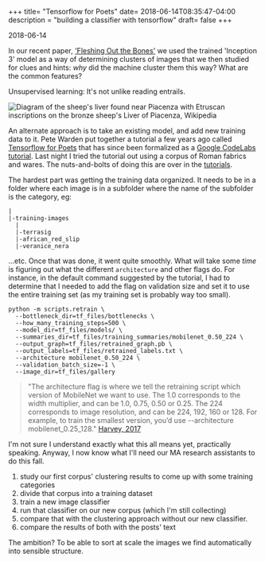 +++
title= "Tensorflow for Poets"
date= 2018-06-14T08:35:47-04:00
description = "building a classifier with tensorflow"
draft= false
+++

2018-06-14

In our recent paper, ['Fleshing Out the Bones'](https://journal.caa-international.org/articles/10.5334/jcaa.8/) we used the trained 'Inception 3' model as a way of determining clusters of images that we then studied for clues and hints: _why_ did the machine cluster them this way? What are the common features? 

Unsupervised learning: It's not unlike reading entrails.

![Diagram of the sheep's liver found near Piacenza with Etruscan inscriptions on the bronze sheep's Liver of Piacenza, Wikipedia](/update/2018-06-14-tensorflow-for-poets_files/219px-Piacenza_Bronzeleber.jpg)


An alternate approach is to take an existing model, and add new training data to it. Pete Warden put together a tutorial a few years ago called [Tensorflow for Poets](https://petewarden.com/2016/02/28/tensorflow-for-poets/) that has since been formalized as a [Google CodeLabs tutorial](https://codelabs.developers.google.com/codelabs/tensorflow-for-poets/#0). Last night I tried the tutorial out using a corpus of Roman fabrics and wares. The nuts-and-bolts of doing this are over in the [tutorials](/tutorials/tensorflow-for-poets).

The hardest part was getting the training data organized. It needs to be in a folder where each image is in a subfolder where the name of the subfolder is the category, eg:

```
|
|-training-images
  |
  |-terrasig
  |-african_red_slip
  |-veranice_nera
```  
...etc. Once that was done, it went quite smoothly. What will take some _time_ is figuring out what the different `architecture` and other flags do. For instance, in the default command suggested by the tutorial, I had to determine that I needed to add the flag on validation size and set it to use the entire training set (as my training set is probably way too small). 

```
python -m scripts.retrain \
  --bottleneck_dir=tf_files/bottlenecks \
  --how_many_training_steps=500 \
  --model_dir=tf_files/models/ \
  --summaries_dir=tf_files/training_summaries/mobilenet_0.50_224 \
  --output_graph=tf_files/retrained_graph.pb \
  --output_labels=tf_files/retrained_labels.txt \
  --architecture mobilenet_0.50_224 \
  --validation_batch_size=-1 \
  --image_dir=tf_files/gallery
```

> "The architecture flag is where we tell the retraining script which version of MobileNet we want to use. The 1.0 corresponds to the width multiplier, and can be 1.0, 0.75, 0.50 or 0.25. The 224 corresponds to image resolution, and can be 224, 192, 160 or 128. For example, to train the smallest version, you’d use --architecture mobilenet_0.25_128." [Harvey, 2017](https://hackernoon.com/creating-insanely-fast-image-classifiers-with-mobilenet-in-tensorflow-f030ce0a2991)

I'm not sure I understand exactly what this all means yet, practically speaking. Anyway, I now know what I'll need our MA research assistants to do this fall.

1. study our first corpus' clustering results to come up with some training categories
2. divide that corpus into a training dataset
3. train a new image classifier
4. run that classifier on our new corpus (which I'm still collecting)
5. compare that with the clustering approach without our new classifier.
6. compare the results of both with the posts' text

The ambition? To be able to sort at scale the images we find automatically into sensible structure. 
